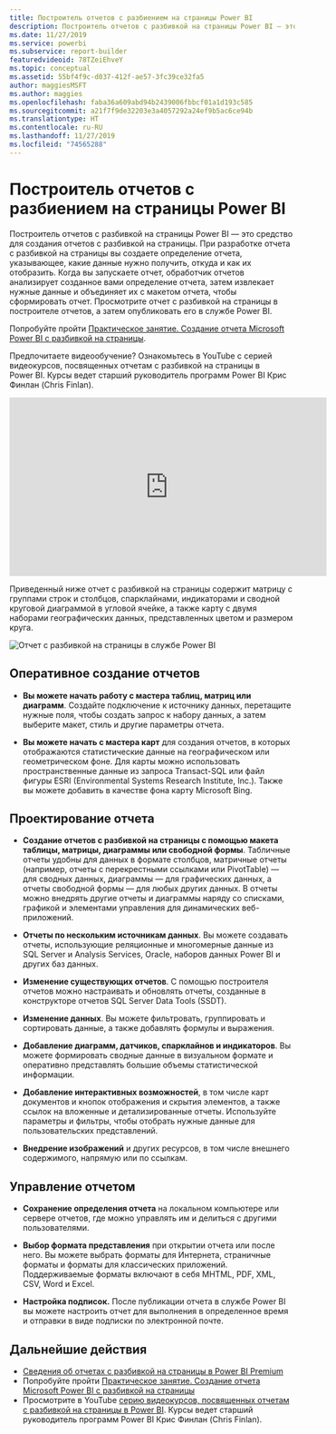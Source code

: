```yaml
---
title: Построитель отчетов с разбиением на страницы Power BI
description: Построитель отчетов с разбивкой на страницы Power BI — это средство для создания отчетов с разбивкой на страницы.
ms.date: 11/27/2019
ms.service: powerbi
ms.subservice: report-builder
featuredvideoid: 78TZeiEhveY
ms.topic: conceptual
ms.assetid: 55bf4f9c-d037-412f-ae57-3fc39ce32fa5
author: maggiesMSFT
ms.author: maggies
ms.openlocfilehash: faba36a609abd94b2439006fbbcf01a1d193c585
ms.sourcegitcommit: a21f7f9de32203e3a4057292a24ef9b5ac6ce94b
ms.translationtype: HT
ms.contentlocale: ru-RU
ms.lasthandoff: 11/27/2019
ms.locfileid: "74565288"
---
```

# <a name="power-bi-paginated-report-builder"></a>Построитель отчетов с разбиением на страницы Power BI

 Построитель отчетов с разбивкой на страницы Power BI — это средство для создания отчетов с разбивкой на страницы.  При разработке отчета с разбивкой на страницы вы создаете определение отчета, указывающее, какие данные нужно получить, откуда и как их отобразить. Когда вы запускаете отчет, обработчик отчетов анализирует созданное вами определение отчета, затем извлекает нужные данные и объединяет их с макетом отчета, чтобы сформировать отчет. Просмотрите отчет с разбивкой на страницы в построителе отчетов, а затем опубликовать его в службе Power BI.

Попробуйте пройти [Практическое занятие. Создание отчета Microsoft Power BI с разбивкой на страницы](https://www.microsoft.com/handsonlabs/selfpacedlabs/details/SQ00208).

Предпочитаете видеообучение? Ознакомьтесь в YouTube с серией видеокурсов, посвященных отчетам с разбивкой на страницы в Power BI. Курсы ведет старший руководитель программ Power BI Крис Финлан (Chris Finlan).

<iframe width="560" height="315" src="https://www.youtube.com/embed/78TZeiEhveY?list=PLx7LcKtN_gq-JVzM6L8xNNxX7kts-KflJ" frameborder="0" allowfullscreen></iframe>

Приведенный ниже отчет с разбивкой на страницы содержит матрицу с группами строк и столбцов, спарклайнами, индикаторами и сводной круговой диаграммой в угловой ячейке, а также карту с двумя наборами географических данных, представленных цветом и размером круга.  

![Отчет с разбивкой на страницы в службе Power BI](media/report-builder-power-bi/report-builder-get-started-paginated-report.png)

##  <a name="JumpStartReptCreation"></a> Оперативное создание отчетов  
 
-   **Вы можете начать работу с мастера таблиц, матриц или диаграмм**. Создайте подключение к источнику данных, перетащите нужные поля, чтобы создать запрос к набору данных, а затем выберите макет, стиль и другие параметры отчета.  
  
-   **Вы можете начать с мастера карт** для создания отчетов, в которых отображаются статистические данные на географическом или геометрическом фоне. Для карты можно использовать пространственные данные из запроса Transact-SQL или файл фигуры ESRI (Environmental Systems Research Institute, Inc.). Также вы можете добавить в качестве фона карту Microsoft Bing.  

##  <a name="DesignRept"></a> Проектирование отчета  
  
-   **Создание отчетов с разбивкой на страницы с помощью макета таблицы, матрицы, диаграммы или свободной формы**. Табличные отчеты удобны для данных в формате столбцов, матричные отчеты (например, отчеты с перекрестными ссылками или PivotTable) — для сводных данных, диаграммы — для графических данных, а отчеты свободной формы — для любых других данных. В отчеты можно внедрять другие отчеты и диаграммы наряду со списками, графикой и элементами управления для динамических веб-приложений.  
  
-   **Отчеты по нескольким источникам данных**. Вы можете создавать отчеты, использующие реляционные и многомерные данные из SQL Server и Analysis Services, Oracle, наборов данных Power BI и других баз данных.  
  
-   **Изменение существующих отчетов**. С помощью построителя отчетов можно настраивать и обновлять отчеты, созданные в конструкторе отчетов SQL Server Data Tools (SSDT).  
  
-   **Изменение данных**. Вы можете фильтровать, группировать и сортировать данные, а также добавлять формулы и выражения.  

-   **Добавление диаграмм, датчиков, спарклайнов и индикаторов**. Вы можете формировать сводные данные в визуальном формате и оперативно представлять большие объемы статистической информации.  
  
-   **Добавление интерактивных возможностей**, в том числе карт документов и кнопок отображения и скрытия элементов, а также ссылок на вложенные и детализированные отчеты. Используйте параметры и фильтры, чтобы отобрать нужные данные для пользовательских представлений.  
  
-   **Внедрение изображений** и других ресурсов, в том числе внешнего содержимого, напрямую или по ссылкам.  
  
##  <a name="ManageRpt"></a> Управление отчетом  
  
-   **Сохранение определения отчета** на локальном компьютере или сервере отчетов, где можно управлять им и делиться с другими пользователями.  
  
-   **Выбор формата представления** при открытии отчета или после него. Вы можете выбрать форматы для Интернета, страничные форматы и форматы для классических приложений. Поддерживаемые форматы включают в себя MHTML, PDF, XML, CSV, Word и Excel.  
  
-   **Настройка подписок.** После публикации отчета в службе Power BI вы можете настроить отчет для выполнения в определенное время и отправки в виде подписки по электронной почте.  

## <a name="next-steps"></a>Дальнейшие действия

- [Сведения об отчетах с разбивкой на страницы в Power BI Premium](paginated-reports-report-builder-power-bi.md)
- Попробуйте пройти [Практическое занятие. Создание отчета Microsoft Power BI с разбивкой на страницы](https://www.microsoft.com/handsonlabs/selfpacedlabs/details/SQ00208)
- Просмотрите в YouTube [серию видеокурсов, посвященных отчетам с разбивкой на страницы в Power BI](https://www.youtube.com/watch?v=78TZeiEhveY&list=PLx7LcKtN_gq-JVzM6L8xNNxX7kts-KflJ). Курсы ведет старший руководитель программ Power BI Крис Финлан (Chris Finlan).